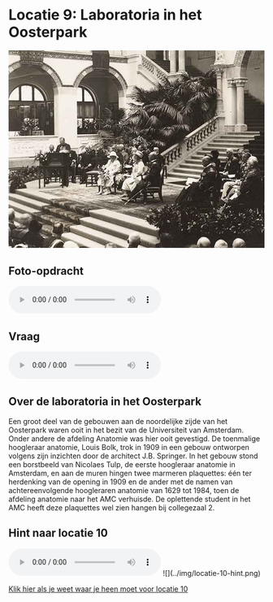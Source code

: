# Locatie 9: Laboratoria in het Oosterpark
![](../img/kit-banner.jpg)

## Foto-opdracht
<audio controls>
  <source src="https://raw.githubusercontent.com/robogast/blasius-speurtocht/master/mp3/stap9-foto.mp3" type="audio/mpeg">
</audio>

## Vraag
<audio controls>
  <source src="https://raw.githubusercontent.com/robogast/blasius-speurtocht/master/mp3/stap9-vraag.mp3" type="audio/mpeg">
</audio>

## Over de laboratoria in het Oosterpark
Een groot deel van de gebouwen aan de noordelijke zijde van het Oosterpark waren ooit in het bezit van de Universiteit van Amsterdam. Onder andere de afdeling Anatomie was hier ooit gevestigd. De toenmalige hoogleraar anatomie, Louis Bolk, trok in 1909 in een gebouw ontworpen volgens zijn inzichten door de architect J.B. Springer. In het gebouw stond een borstbeeld van Nicolaes Tulp, de eerste hoogleraar anatomie in Amsterdam, en aan de muren hingen twee marmeren plaquettes: één ter herdenking van de opening in 1909 en de ander met de namen van achtereenvolgende hoogleraren anatomie van 1629 tot 1984, toen de afdeling anatomie naar het AMC verhuisde. De oplettende student in het AMC heeft deze plaquettes wel zien hangen bij collegezaal 2. 

## Hint naar locatie 10
<audio controls>
  <source src="https://raw.githubusercontent.com/robogast/blasius-speurtocht/master/mp3/stap10-hint.mp3" type="audio/mpeg">
</audio>
![](../img/locatie-10-hint.png)

[Klik hier als je weet waar je heen moet voor locatie 10](locatie-10)

